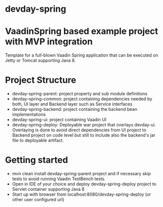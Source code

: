 # devday-spring
VaadinSpring based example project with MVP integration
==============

Template for a full-blown Vaadin Spring application that can be executed on Jetty or Tomcat supporting Java 8.

Project Structure
=================

* devday-spring-parent: project property and sub module definitions
* devday-spring-common: project containing dependencies needed by both, UI layer and Backend layer such as Service interfaces
* devday-spring-backend: project containing the backend bean implementations
* devday-spring-ui: project containing Vaadin UI
* devday-spring-deploy: Deployable war project that overlays devday-ui. Overlaying is done to avoid direct dependencies from UI project to Backend project on code level but still to include also the backend's jar file to deployable artifact.


Getting started
=================

* mvn clean install devday-spring-parent project and if necessary skip tests to avoid running Vaadin TestBench tests.
* Open in IDE of your choice and deploy devday-spring-deploy project to Servlet container supporting Java 8
* Start up with browser from localhost:8080/devday-spring-deploy (or other user configured url)
